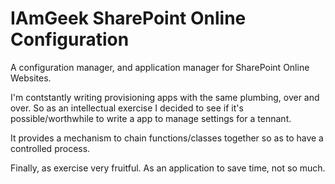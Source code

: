 # IAmGeek SharePoint Online Configuration

A configuration manager, and application manager for SharePoint Online Websites.

<p>
  I'm contstantly writing provisioning apps with the same plumbing, over and over. So as an intellectual exercise I decided to
  see if it's possible/worthwhile to write a app to manage settings for a tennant. 
</p>
<p>
It provides a mechanism to chain functions/classes together so as to have a controlled process.
</p>

<p>
Finally, as exercise very fruitful. As an application to save time, not so much.
</p>

